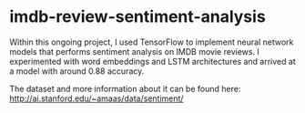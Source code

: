 # imdb-review-sentiment-analysis
Within this ongoing project, I used TensorFlow to implement neural network models that performs sentiment analysis on IMDB movie reviews. I experimented with word embeddings and LSTM architectures and arrived at a model with around 0.88 accuracy.

The dataset and more information about it can be found here: http://ai.stanford.edu/~amaas/data/sentiment/